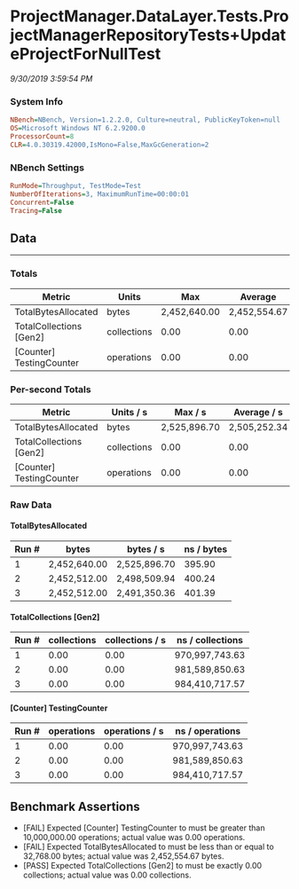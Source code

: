 ﻿# ProjectManager.DataLayer.Tests.ProjectManagerRepositoryTests+UpdateProjectForNullTest
_9/30/2019 3:59:54 PM_
### System Info
```ini
NBench=NBench, Version=1.2.2.0, Culture=neutral, PublicKeyToken=null
OS=Microsoft Windows NT 6.2.9200.0
ProcessorCount=8
CLR=4.0.30319.42000,IsMono=False,MaxGcGeneration=2
```

### NBench Settings
```ini
RunMode=Throughput, TestMode=Test
NumberOfIterations=3, MaximumRunTime=00:00:01
Concurrent=False
Tracing=False
```

## Data
-------------------

### Totals
|          Metric |           Units |             Max |         Average |             Min |          StdDev |
|---------------- |---------------- |---------------- |---------------- |---------------- |---------------- |
|TotalBytesAllocated |           bytes |    2,452,640.00 |    2,452,554.67 |    2,452,512.00 |           73.90 |
|TotalCollections [Gen2] |     collections |            0.00 |            0.00 |            0.00 |            0.00 |
|[Counter] TestingCounter |      operations |            0.00 |            0.00 |            0.00 |            0.00 |

### Per-second Totals
|          Metric |       Units / s |         Max / s |     Average / s |         Min / s |      StdDev / s |
|---------------- |---------------- |---------------- |---------------- |---------------- |---------------- |
|TotalBytesAllocated |           bytes |    2,525,896.70 |    2,505,252.34 |    2,491,350.36 |       18,233.41 |
|TotalCollections [Gen2] |     collections |            0.00 |            0.00 |            0.00 |            0.00 |
|[Counter] TestingCounter |      operations |            0.00 |            0.00 |            0.00 |            0.00 |

### Raw Data
#### TotalBytesAllocated
|           Run # |           bytes |       bytes / s |      ns / bytes |
|---------------- |---------------- |---------------- |---------------- |
|               1 |    2,452,640.00 |    2,525,896.70 |          395.90 |
|               2 |    2,452,512.00 |    2,498,509.94 |          400.24 |
|               3 |    2,452,512.00 |    2,491,350.36 |          401.39 |

#### TotalCollections [Gen2]
|           Run # |     collections | collections / s |ns / collections |
|---------------- |---------------- |---------------- |---------------- |
|               1 |            0.00 |            0.00 |  970,997,743.63 |
|               2 |            0.00 |            0.00 |  981,589,850.63 |
|               3 |            0.00 |            0.00 |  984,410,717.57 |

#### [Counter] TestingCounter
|           Run # |      operations |  operations / s | ns / operations |
|---------------- |---------------- |---------------- |---------------- |
|               1 |            0.00 |            0.00 |  970,997,743.63 |
|               2 |            0.00 |            0.00 |  981,589,850.63 |
|               3 |            0.00 |            0.00 |  984,410,717.57 |


## Benchmark Assertions

* [FAIL] Expected [Counter] TestingCounter to must be greater than 10,000,000.00 operations; actual value was 0.00 operations.
* [FAIL] Expected TotalBytesAllocated to must be less than or equal to 32,768.00 bytes; actual value was 2,452,554.67 bytes.
* [PASS] Expected TotalCollections [Gen2] to must be exactly 0.00 collections; actual value was 0.00 collections.

